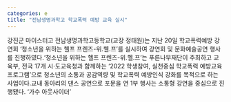 ```yaml
---
categories: e
title: "전남생명과학고 학교폭력 예방 교육 실시"
---
```

강진군 마이스터고 전남생명과학고등학교(교장 정태원)는 지난 20일 학교폭력예방 강연회 ‘청소년을 위하는 헬프 프렌즈-위.헬.프’를 실시하여 강연회 및 문화예술공연 행사를 진행하였다.‘청소년을 위하는 헬프 프렌즈-위.헬.프’는 푸른나무재단이 주최하고 교육부, 전국 17개 시·도교육청과 함께하는 ‘2022 학생참여, 실천중심 학교폭력 예방교육 프로그램’으로 청소년의 소통과 공감역량 및 학교폭력 예방인식 강화를 목적으로 하는 사업이다.교내 동아리의 댄스 공연으로 포문을 연 1부 행사는 소통형 강연을 중심으로 진행됐다. ‘가수 아웃사이더’